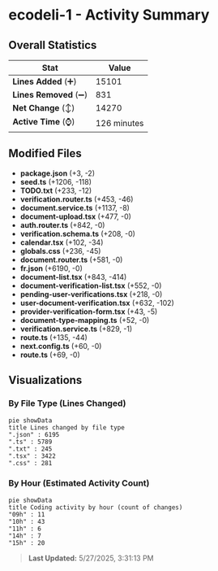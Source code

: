 # ecodeli-1 - Activity Summary 

## Overall Statistics

| Stat                   | Value                                                             |
| ---------------------- | ----------------------------------------------------------------- |
| **Lines Added** (➕)   | 15101                                          |
| **Lines Removed** (➖) | 831                                        |
| **Net Change** (↕)    | 14270                |
| **Active Time** (⌚)   | 126 minutes |


## Modified Files
- **package.json** (+3, -2)
- **seed.ts** (+1206, -118)
- **TODO.txt** (+233, -12)
- **verification.router.ts** (+453, -46)
- **document.service.ts** (+1137, -8)
- **document-upload.tsx** (+477, -0)
- **auth.router.ts** (+842, -0)
- **verification.schema.ts** (+208, -0)
- **calendar.tsx** (+102, -34)
- **globals.css** (+236, -45)
- **document.router.ts** (+581, -0)
- **fr.json** (+6190, -0)
- **document-list.tsx** (+843, -414)
- **document-verification-list.tsx** (+552, -0)
- **pending-user-verifications.tsx** (+218, -0)
- **user-document-verification.tsx** (+632, -102)
- **provider-verification-form.tsx** (+43, -5)
- **document-type-mapping.ts** (+52, -0)
- **verification.service.ts** (+829, -1)
- **route.ts** (+135, -44)
- **next.config.ts** (+60, -0)
- **route.ts** (+69, -0)

## Visualizations

### By File Type (Lines Changed)

```mermaid
pie showData
title Lines changed by file type
".json" : 6195
".ts" : 5789
".txt" : 245
".tsx" : 3422
".css" : 281
```

### By Hour (Estimated Activity Count)

```mermaid
pie showData
title Coding activity by hour (count of changes)
"09h" : 11
"10h" : 43
"11h" : 6
"14h" : 7
"15h" : 20
```


> **Last Updated:** 5/27/2025, 3:31:13 PM
